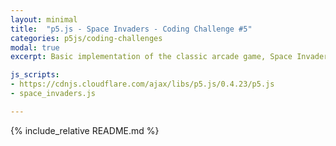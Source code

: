 ```yaml
---
layout: minimal
title:  "p5.js - Space Invaders - Coding Challenge #5"
categories: p5js/coding-challenges
modal: true
excerpt: Basic implementation of the classic arcade game, Space Invaders, inspired by the 'Coding Train' YouTube channel.

js_scripts:
- https://cdnjs.cloudflare.com/ajax/libs/p5.js/0.4.23/p5.js
- space_invaders.js

---
```


{% include_relative README.md %}
